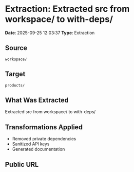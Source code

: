 # Extraction: Extracted src from workspace/ to with-deps/

**Date**: 2025-09-25 12:03:37
**Type**: Extraction

## Source
`workspace/`

## Target
`products/`

## What Was Extracted
Extracted src from workspace/ to with-deps/

## Transformations Applied
- Removed private dependencies
- Sanitized API keys
- Generated documentation

## Public URL

